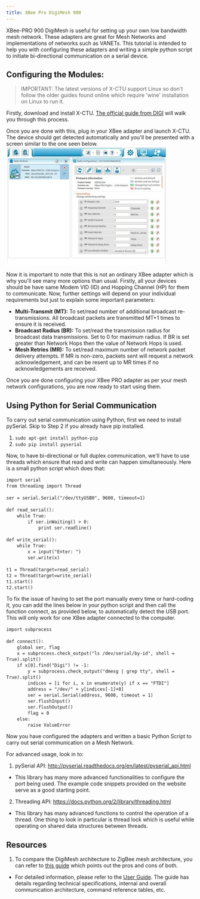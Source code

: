 ```yaml
---
title: XBee Pro DigiMesh 900
---
```

XBee-PRO 900 DigiMesh is useful for setting up your own low bandwidth mesh network. These adapters are great for Mesh Networks and implementations of networks such as VANETs. This tutorial is intended to help you with configuring these adapters and writing a simple python script to initiate bi-directional communication on a serial device.

## Configuring the Modules:

> IMPORTANT: The latest versions of X-CTU support Linux so don't follow the older guides found online which require 'wine' installation on Linux to run it.

Firstly, download and install X-CTU. [The official guide from DIGI](https://docs.digi.com/display/XCTU/Download+and+install+XCTU) will walk you through this process.

Once you are done with this, plug in your XBee adapter and launch X-CTU. The device should get detected automatically and you'll be presented with a screen similar to the one seen below.
![X-CTU Screen](assets/XbeeProDigiMesh900-1fc56.png)

Now it is important to note that this is not an ordinary XBee adapter which is why you'll see many more options than usual. Firstly, all your devices should be have same Modem VID (ID) and Hopping Channel (HP) for them to communicate. Now, further settings will depend on your individual requirements but just to explain some important parameters:
- **Multi-Transmit (MT):** To set/read number of additional broadcast re-transmissions. All broadcast packets are transmitted MT+1 times to ensure it is received.
- **Broadcast Radius (BR):** To set/read the transmission radius for broadcast data transmissions. Set to 0 for maximum radius. If BR is set greater than Network Hops then the value of Network Hops is used.
- **Mesh Retries (MR):** To set/read maximum number of network packet delivery attempts. If MR is non-zero, packets sent will request a network acknowledgement, and can be resent up to MR times if no acknowledgements are received.

Once you are done configuring your XBee PRO adapter as per your mesh network configurations, you are now ready to start using them.

## Using Python for Serial Communication
To carry out serial communication using Python, first we need to install pySerial.
Skip to Step 2 if you already have pip installed.
1. `sudo apt-get install python-pip`
2. `sudo pip install pyserial`

Now, to have bi-directional or full duplex communication, we'll have to use threads which ensure that read and write can happen simultaneously.
Here is a small python script which does that:
```
import serial
from threading import Thread

ser = serial.Serial("/dev/ttyUSB0", 9600, timeout=1)

def read_serial():
    while True:
        if ser.inWaiting() > 0:
            print ser.readline()

def write_serial():
    while True:
        x = input("Enter: ")
        ser.write(x)

t1 = Thread(target=read_serial)
t2 = Thread(target=write_serial)
t1.start()
t2.start()
```

To fix the issue of having to set the port manually every time or hard-coding it, you can add the lines below in your python script and then call the function connect, as provided below, to automatically detect the USB port. This will only work for one XBee adapter connected to the computer.
```
import subprocess

def connect():
    global ser, flag
    x = subprocess.check_output("ls /dev/serial/by-id", shell = True).split()
    if x[0].find("Digi") != -1:
        y = subprocess.check_output("dmesg | grep tty", shell = True).split()
        indices = [i for i, x in enumerate(y) if x == "FTDI"]
        address = "/dev/" + y[indices[-1]+8]
        ser = serial.Serial(address, 9600, timeout = 1)
        ser.flushInput()
        ser.flushOutput()
        flag = 0
    else:
        raise ValueError
```

Now you have configured the adapters and written a basic Python Script to carry out serial communication on a Mesh Network.

For advanced usage, look in to:
1. pySerial API: http://pyserial.readthedocs.org/en/latest/pyserial_api.html
 - This library has many more advanced functionalities to configure the port being used. The example code snippets provided on the website serve as a good starting point.
2. Threading API: https://docs.python.org/2/library/threading.html
- This library has many advanced functions to control the operation of a thread. One thing to look in particular is thread lock which is useful while operating on shared data structures between threads.

## Resources
1. To compare the DigiMesh architecture to ZigBee mesh architecture, you can refer to [this guide](http://www.digi.com/pdf/wp_zigbeevsdigimesh.pdf) which points out the pros and cons of both.
- For detailed information, please refer to the [User Guide](http://ftp1.digi.com/support/documentation/90000903_G.pdf). The guide has details regarding technical specifications, internal and overall communication architecture, command reference tables, etc.

